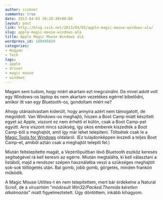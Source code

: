 ```yaml
---
author: csiknor
comments: true
date: 2013-04-03 20:28:49+00:00
layout: post
link: http://blog.csik.net/2013/04/03/apple-magic-mouse-windows-ala/
slug: apple-magic-mouse-windows-ala
title: Apple Magic Mouse Windows alá
wordpress_id: 169495829
categories:
- Hogyan
- Tech
tags:
- apple
- driver
- magic mouse
- windows
---
```


Magam sem tudom, hogy miért akartam ezt megcsinálni. De mivel adott volt egy Windows-os laptop és nem akartam vezetékes egérrel bíbelődni, amikor itt van egy Bluetooth-os, gondoltam miért ne?

Ahogy utánaolvastam kiderült, hogy annyira azért nem támogatott, de megoldott. Van Windows-os meghajtó, hiszen a Boot Camp miatt készített egyet az Apple, viszont ez nem érhető el külön, csak a Boot Camp-pel együtt. Arra viszont nincs szükség, így okos emberek kiszedték a Boot Camp-ből a meghajtót, amit így már lehet telepíteni. Töltsétek csak le a [Magic Tools for Windows](http://www.trackpadmagic.com/magic-mouse/download) oldaláról. (Ez tulajdonképpen leszedi a teljes Boot Camp-et, amiből aztán csak a meghajtót telepíti fel.)

Miután feltelepítette magát, a Vezérlőpultban lévő Bluetooth eszköz keresés segítségével rá kell keresni az egérre. Miután megtalálta, ki kell választani a listából, majd a rendszer szépen használatba veszi a szükséges meghajtót sok-sok töltögetés után. Bal gomb, jobb gomb, görgetés, minden frankón működik.

A Magic Mouse Utilites-t én nem telepítettem, mert bár érdekelne a Natural Scroll, de a vírusirtóm "_módosult Win32/Packed.Themida kéretlen alkalmazás_" miatt figyelmeztetett. Úgy döntöttem, inkább kihagyom.
